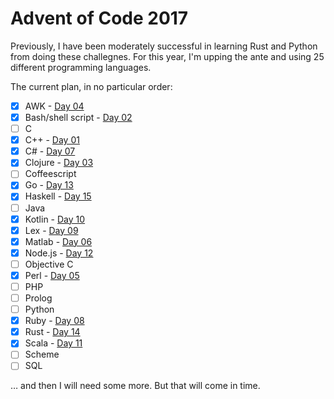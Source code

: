 # Advent of Code 2017

Previously, I have been moderately successful in learning Rust and
Python from doing these challegnes. For this year, I'm upping the ante
and using 25 different programming languages.

The current plan, in no particular order:

- [x] AWK - [Day 04](./day-04/solution.awk)
- [x] Bash/shell script - [Day 02](./day-02/solution.sh)
- [ ] C
- [x] C++ - [Day 01](./day-01/solution.cpp)
- [x] C# - [Day 07](./day-07/solution.cs)
- [x] Clojure - [Day 03](./day-03/solution.clj)
- [ ] Coffeescript
- [x] Go - [Day 13](./day-13/solution.go)
- [x] Haskell - [Day 15](./day-15/solution.hs)
- [ ] Java
- [x] Kotlin - [Day 10](./day-10/solution.kt)
- [x] Lex - [Day 09](./day-09/solution.l)
- [x] Matlab - [Day 06](./day-06)
- [x] Node.js - [Day 12](./day-12/solution.js)
- [ ] Objective C
- [x] Perl - [Day 05](./day-05/solution.pl)
- [ ] PHP
- [ ] Prolog
- [ ] Python
- [x] Ruby - [Day 08](./day-08/solution.rb)
- [x] Rust - [Day 14](./day-14/solution.rs)
- [x] Scala - [Day 11](./day-11/solution.scala)
- [ ] Scheme
- [ ] SQL

… and then I will need some more. But that will come in time.
